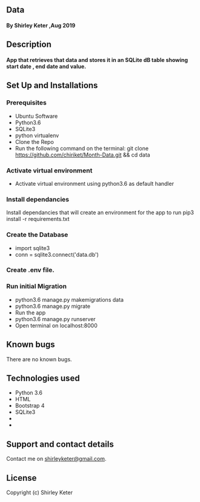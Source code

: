 ## Data

#### By Shirley Keter ,Aug 2019

## Description
#### App that retrieves that data and stores it in an SQLite dB table showing start date , end date and value.


## Set Up and Installations


### Prerequisites
* Ubuntu Software
* Python3.6
* SQLite3
* python virtualenv
* Clone the Repo
* Run the following command on the terminal: git clone https://github.com/chiriket/Month-Data.git && cd data

### Activate virtual environment
* Activate virtual environment using python3.6 as default handler

### Install dependancies
Install dependancies that will create an environment for the app to run pip3 install -r requirements.txt

### Create the Database
* import sqlite3
* conn = sqlite3.connect('data.db') 

### Create .env file.

### Run initial Migration
* python3.6 manage.py makemigrations data
* python3.6 manage.py migrate
* Run the app
* python3.6 manage.py runserver
* Open terminal on localhost:8000

## Known bugs
There are no known bugs.

## Technologies used
- Python 3.6
- HTML
- Bootstrap 4
- SQLite3
-
- 

## Support and contact details
Contact me on shirleyketer@gmail.com.

## License
Copyright (c) Shirley Keter
